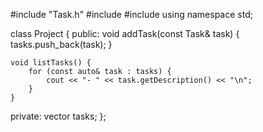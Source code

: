 #include "Task.h"
#include <vector>
#include <iostream>
using namespace std;

class Project {
public:
    void addTask(const Task& task) {
        tasks.push_back(task);
    }
    
    void listTasks() {
        for (const auto& task : tasks) {
            cout << "- " << task.getDescription() << "\n";
        }
    }
    
private:
    vector<Task> tasks;
};
